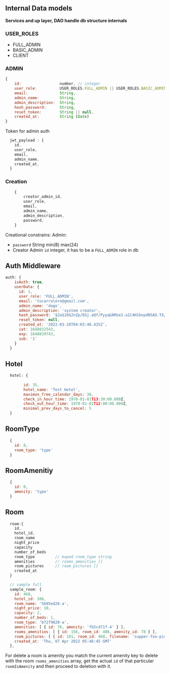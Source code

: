 ## Internal Data models 
**Services and up layer, DAO handle db structure internals**

### USER_ROLES
-   FULL_ADMIN
-   BASIC_ADMIN
-   CLIENT


### ADMIN
```js
{   
    id:                 number, // integer
    user_role:          USER_ROLES.FULL_ADMIN || USER_ROLES.BASIC_ADMIN,
    email:              String,
    admin_name:         String,
    admin_description:  String,
    hash_password:      String,
    reset_token:        String || null,
    created_at:         String (Date)
}
```
Token for admin auth
```js
  jwt_payload : {
    id,
    user_role,
    email,
    admin_name,
    created_at,
  }
```

### Creation
```js
    {
        creator_admin_id,
        user_role,
        email,
        admin_name,
        admin_description,
        password,
    }
```
Creational constrains:
Admin:
-   `password` String min(8) max(24)
-   Creator Admin `id` integer, it has to be a `FULL_ADMIN` role in db


## Auth Middleware

```js
auth: {
    isAuth: true,
    userData: {
      id: 1,
      user_role: 'FULL_ADMIN',
      email: 'tocarralero@gmail.com',
      admin_name: 'dago',
      admin_description: 'system creator',
      hash_password: '$2a$10$2nZp/EGj.aQY/PyyqGAMze2.a1C4H1knpdNSAO.TX/92katjMo75C',
      reset_token: null,
      created_at: '2022-03-28T04:03:46.415Z',
      iat: 1648832543,
      exp: 1648839743,
      sub: '1'
    }
  }

```


## Hotel
```js
  hotel: {
    
        id: 35,
        hotel_name: 'Test Hotel',
        maximun_free_calendar_days: 30,
        check_in_hour_time: 1970-01-01T13:30:00.000Z,
        check_out_hour_time: 1970-01-01T12:00:00.000Z,
        minimal_prev_days_to_cancel: 5
  }

```
## RoomType
```js
  {
    id: 0,
    room_type: 'type'
  }
```

## RoomAmenitiy
```js
  {
    id: 0,
    amenity: 'type'
  }
```


## Room
```js
  room:{
    id,
    hotel_id,
    room_name
    night_price
    capacity
    number_of_beds
    room_type         // maped room_type string
    amenities         // rooms_amenities []
    room_pictures     // room_pictures []
    created_at
  }

  // sample full
  sample_room: {
    id: 468,
    hotel_id: 386,
    room_name: '5605ed26-a',
    night_price: 10,
    capacity: 2,
    number_of_beds: 1,
    room_type: 'b72f9820-a',
    amenities: [ { id: 76, amenity: 'fb5cd71f-4' } ],
    rooms_amenities: [ { id: 156, room_id: 486, amenity_id: 78 } ],
    room_pictures: [ { id: 101, room_id: 468, filename: 'supper-foo-picture' } ],
    created_at: 'Thu, 07 Apr 2022 05:46:45 GMT'
  },

```

For delete a room is amenity you match the current amenity key to delete with the room `rooms_amenities` array, get the actual `id` of that particular `roomIsAmenity` and then proceed to deletion with it.